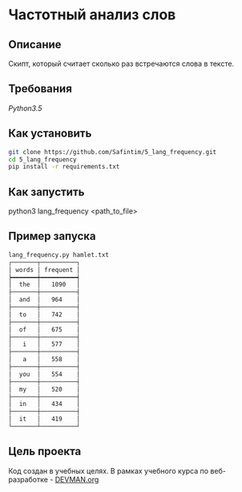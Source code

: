 # Частотный анализ слов

## Описание

Скипт, который считает сколько раз встречаются слова в тексте.

## Требования

*Python3.5*

## Как установить

```sh
git clone https://github.com/Safintim/5_lang_frequency.git
cd 5_lang_frequency
pip install -r requirements.txt
```

## Как запустить

python3 lang_frequency <path_to_file>

## Пример запуска

```sh
lang_frequency.py hamlet.txt
┌───────┬──────────┐
│ words │ frequent │
┝━━━━━━━┿━━━━━━━━━━┥
│  the  │   1090   │
├───────┼──────────┤
│  and  │   964    │
├───────┼──────────┤
│  to   │   742    │
├───────┼──────────┤
│  of   │   675    │
├───────┼──────────┤
│   i   │   577    │
├───────┼──────────┤
│   a   │   558    │
├───────┼──────────┤
│  you  │   554    │
├───────┼──────────┤
│  my   │   520    │
├───────┼──────────┤
│  in   │   434    │
├───────┼──────────┤
│  it   │   419    │
└───────┴──────────┘
```

## Цель проекта

Код создан в учебных целях. В рамках учебного курса по веб-разработке  - [DEVMAN.org](https://devman.org)
